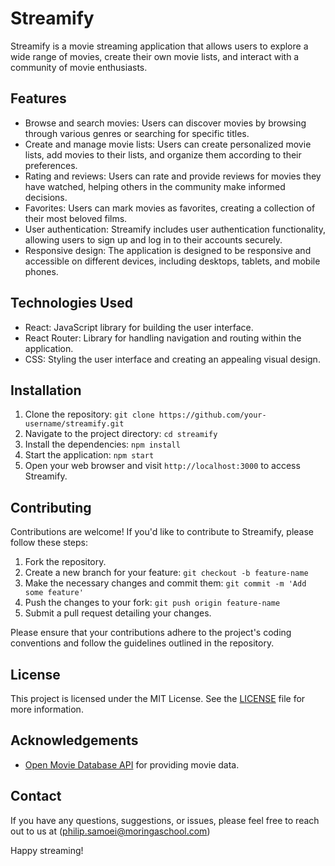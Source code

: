 # Streamify

Streamify is a movie streaming application that allows users to explore a wide range of movies, create their own movie lists, and interact with a community of movie enthusiasts.

## Features

- Browse and search movies: Users can discover movies by browsing through various genres or searching for specific titles.
- Create and manage movie lists: Users can create personalized movie lists, add movies to their lists, and organize them according to their preferences.
- Rating and reviews: Users can rate and provide reviews for movies they have watched, helping others in the community make informed decisions.
- Favorites: Users can mark movies as favorites, creating a collection of their most beloved films.
- User authentication: Streamify includes user authentication functionality, allowing users to sign up and log in to their accounts securely.
- Responsive design: The application is designed to be responsive and accessible on different devices, including desktops, tablets, and mobile phones.

## Technologies Used

- React: JavaScript library for building the user interface.
- React Router: Library for handling navigation and routing within the application.
- CSS: Styling the user interface and creating an appealing visual design.


## Installation

1. Clone the repository: `git clone https://github.com/your-username/streamify.git`
2. Navigate to the project directory: `cd streamify`
3. Install the dependencies: `npm install`
4. Start the application: `npm start`
5. Open your web browser and visit `http://localhost:3000` to access Streamify.

## Contributing

Contributions are welcome! If you'd like to contribute to Streamify, please follow these steps:

1. Fork the repository.
2. Create a new branch for your feature: `git checkout -b feature-name`
3. Make the necessary changes and commit them: `git commit -m 'Add some feature'`
4. Push the changes to your fork: `git push origin feature-name`
5. Submit a pull request detailing your changes.

Please ensure that your contributions adhere to the project's coding conventions and follow the guidelines outlined in the repository.

## License

This project is licensed under the MIT License. See the [LICENSE](LICENSE) file for more information.

## Acknowledgements

- [Open Movie Database API](https://www.omdbapi.com/) for providing movie data.

## Contact

If you have any questions, suggestions, or issues, please feel free to reach out to us at (philip.samoei@moringaschool.com)

Happy streaming!
